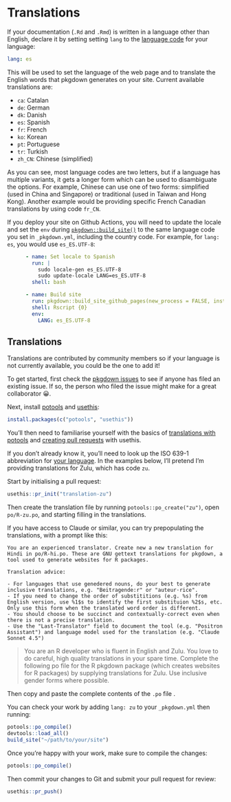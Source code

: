# Translations

If your documentation (`.Rd` and `.Rmd`) is written in a language other
than English, declare it by setting setting `lang` to the [language
code](https://en.wikipedia.org/wiki/List_of_ISO_639-1_codes) for your
language:

``` yaml
lang: es
```

This will be used to set the language of the web page and to translate
the English words that pkgdown generates on your site. Current available
translations are:

- `ca`: Catalan
- `de`: German
- `dk`: Danish
- `es`: Spanish
- `fr`: French
- `ko`: Korean
- `pt`: Portuguese
- `tr`: Turkish
- `zh_CN`: Chinese (simplified)

As you can see, most language codes are two letters, but if a language
has multiple variants, it gets a longer form which can be used to
disambiguate the options. For example, Chinese can use one of two forms:
simplified (used in China and Singapore) or traditional (used in Taiwan
and Hong Kong). Another example would be providing specific French
Canadian translations by using code `fr_CN`.

If you deploy your site on Github Actions, you will need to update the
locale and set the `env` during
[`pkgdown::build_site()`](https://pkgdown.r-lib.org/dev/reference/build_site.md)
to the same language code you set in `_pkgdown.yml`, including the
country code. For example, for `lang: es`, you would use `es_ES.UTF-8`:

``` yaml
      - name: Set locale to Spanish
        run: |
          sudo locale-gen es_ES.UTF-8
          sudo update-locale LANG=es_ES.UTF-8
        shell: bash

      - name: Build site
        run: pkgdown::build_site_github_pages(new_process = FALSE, install = FALSE)
        shell: Rscript {0}
        env:
          LANG: es_ES.UTF-8
```

## Translations

Translations are contributed by community members so if your language is
not currently available, you could be the one to add it!

To get started, first check the [pkgdown
issues](https://github.com/r-lib/pkgdown/issues) to see if anyone has
filed an existing issue. If so, the person who filed the issue might
make for a great collaborator 😀.

Next, install [potools](https://michaelchirico.github.io/potools/) and
[usethis](https://usethis.r-lib.org):

``` r
install.packages(c("potools", "usethis"))
```

You’ll then need to familiarise yourself with the basics of
[translations with
potools](https://michaelchirico.github.io/potools/articles/translators.html)
and [creating pull
requests](https://usethis.r-lib.org/articles/pr-functions.html) with
usethis.

If you don’t already know it, you’ll need to look up the ISO 639-1
abbreviation for [your
language](https://en.wikipedia.org/wiki/List_of_ISO_639_language_codes).
In the examples below, I’ll pretend I’m providing translations for Zulu,
which has code `zu`.

Start by initialising a pull request:

``` r
usethis::pr_init("translation-zu")
```

Then create the translation file by running `potools::po_create("zu")`,
open `po/R-zu.po`, and starting filling in the translations.

If you have access to Claude or similar, you can try prepopulating the
translations, with a prompt like this:

    You are an experienced translator. Create new a new translation for Hindi in po/R-hi.po. These are GNU gettext translations for pkgdown, a tool used to generate websites for R packages.

    Translation advice:

    - For languages that use genedered nouns, do your best to generate inclusive translations, e.g. "Beitragende:r" or "auteur·rice".
    - If you need to change the order of substititions (e.g. %s) from English version, use %1$s to identify the first substituion %2$s, etc. Only use this form when the translated word order is different.
    - You should choose to be succinct and contextually-correct even when there is not a precise translation.
    - Use the "Last-Translator" field to document the tool (e.g. "Positron Assistant") and language model used for the translation (e.g. "Claude Sonnet 4.5")

> You are an R developer who is fluent in English and Zulu. You love to
> do careful, high quality translations in your spare time. Complete the
> following po file for the R pkgdown package (which creates websites
> for R packages) by supplying translations for Zulu. Use inclusive
> gender forms where possible.

Then copy and paste the complete contents of the `.po` file .

You can check your work by adding `lang: zu` to your `_pkgdown.yml` then
running:

``` r
potools::po_compile()
devtools::load_all()
build_site("~/path/to/your/site")
```

Once you’re happy with your work, make sure to compile the changes:

``` r
potools::po_compile()
```

Then commit your changes to Git and submit your pull request for review:

``` r
usethis::pr_push()
```
